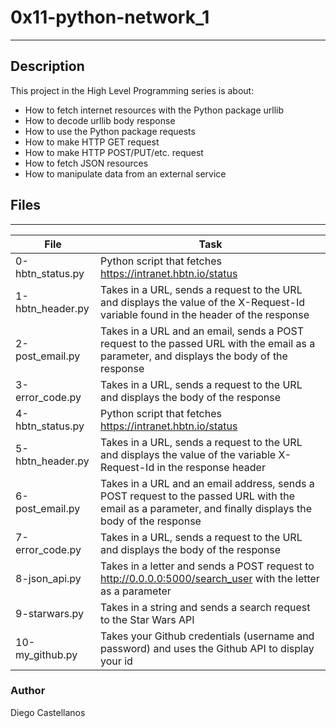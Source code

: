 #  0x11-python-network_1
---


## Description
This project in the High Level Programming series is about:
* How to fetch internet resources with the Python package urllib
* How to decode urllib body response
* How to use the Python package requests
* How to make HTTP GET request
* How to make HTTP POST/PUT/etc. request
* How to fetch JSON resources
* How to manipulate data from an external service


## Files
---
File|Task
---|---
0-hbtn_status.py | Python script that fetches https://intranet.hbtn.io/status
1-hbtn_header.py | Takes in a URL, sends a request to the URL and displays the value of the X-Request-Id variable found in the header of the response
2-post_email.py | Takes in a URL and an email, sends a POST request to the passed URL with the email as a parameter, and displays the body of the response 
3-error_code.py | Takes in a URL, sends a request to the URL and displays the body of the response 
4-hbtn_status.py | Python script that fetches https://intranet.hbtn.io/status
5-hbtn_header.py | Takes in a URL, sends a request to the URL and displays the value of the variable X-Request-Id in the response header
6-post_email.py | Takes in a URL and an email address, sends a POST request to the passed URL with the email as a parameter, and finally displays the body of the response
7-error_code.py | Takes in a URL, sends a request to the URL and displays the body of the response
8-json_api.py | Takes in a letter and sends a POST request to http://0.0.0.0:5000/search_user with the letter as a parameter
9-starwars.py | Takes in a string and sends a search request to the Star Wars API
10-my_github.py | Takes your Github credentials (username and password) and uses the Github API to display your id

### Author
Diego Castellanos
